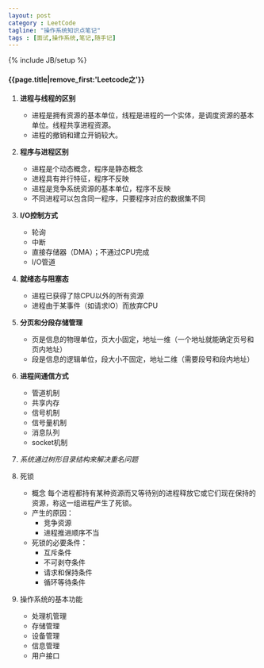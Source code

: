 ```yaml
---
layout: post
category : LeetCode
tagline: "操作系统知识点笔记"
tags : [面试,操作系统,笔记,随手记]
---
```

{% include JB/setup %}

<h4>{{page.title|remove_first:'Leetcode之'}}</h4>

1. **进程与线程的区别**
	* 进程是拥有资源的基本单位，线程是进程的一个实体，是调度资源的基本单位。线程共享进程资源。
	* 进程的撤销和建立开销较大。

2. **程序与进程区别**
	* 进程是个动态概念，程序是静态概念
	* 进程具有并行特征，程序不反映
	* 进程是竞争系统资源的基本单位，程序不反映
	* 不同进程可以包含同一程序，只要程序对应的数据集不同

2. **I/O控制方式**
	* 轮询
	* 中断
	* 直接存储器（DMA）；不通过CPU完成
	* I/O管道

3. **就绪态与阻塞态**
	* 进程已获得了除CPU以外的所有资源
	* 进程由于某事件（如请求IO）而放弃CPU

4. **分页和分段存储管理**
	* 页是信息的物理单位，页大小固定，地址一维（一个地址就能确定页号和页内地址）
	* 段是信息的逻辑单位，段大小不固定，地址二维（需要段号和段内地址）

5. **进程间通信方式**
	* 管道机制
	* 共享内存
	* 信号机制
	* 信号量机制
	* 消息队列
	* socket机制

6. *系统通过树形目录结构来解决重名问题*

7. 死锁
	* 概念
		每个进程都持有某种资源而又等待别的进程释放它或它们现在保持的资源，称这一组进程产生了死锁。
	* 产生的原因：
		* 竞争资源
		* 进程推进顺序不当
	* 死锁的必要条件：
		* 互斥条件
		* 不可剥夺条件
		* 请求和保持条件
		* 循环等待条件

8. 操作系统的基本功能
	* 处理机管理
	* 存储管理
	* 设备管理
	* 信息管理
	* 用户接口